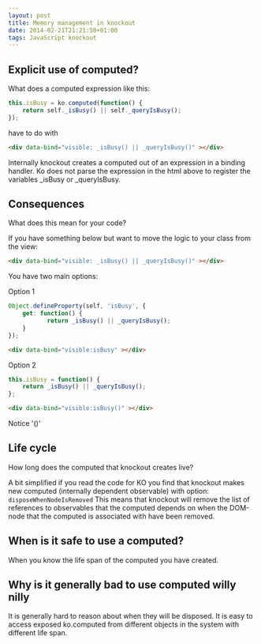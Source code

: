 ```yaml
---
layout: post
title: Memory management in knockout
date: 2014-02-21T21:21:50+01:00
tags: JavaScript knockout
---
```


## Explicit use of computed?

What does a computed expression like this:

~~~ JavaScript
this.isBusy = ko.computed(function() {
    return self._isBusy() || self._queryIsBusy();
});
~~~

have to do with

~~~ html
<div data-bind="visible: _isBusy() || _queryIsBusy()" ></div>
~~~

Internally knockout creates a computed out of an expression in a binding handler. Ko does not parse the expression in the html above to register the variables _isBusy or _queryIsBusy.

## Consequences

What does this mean for your code?

If you have something below but want to move the logic to your class from the view:

~~~ html
<div data-bind="visible: _isBusy() || _queryIsBusy()" ></div>
~~~

You have two main options:

Option 1

~~~ JavaScript
Object.defineProperty(self, 'isBusy', {
    get: function() {
           return _isBusy() || _queryIsBusy();
    }
});
~~~

~~~ html
<div data-bind="visible:isBusy" ></div>
~~~

Option 2

~~~ JavaScript
this.isBusy = function() {
    return _isBusy() || _queryIsBusy();
};
~~~

~~~ html
<div data-bind="visible:isBusy()" ></div>
~~~

Notice '()'

## Life cycle

How long does the computed that knockout creates live?

A bit simplified if you read the code for KO you find that knockout makes new computed (internally dependent observable) with option:
```disposeWhenNodeIsRemoved```
This means that knockout will remove the list of references to observables that the computed depends on when the DOM-node that the computed is associated with have been removed.

## When is it safe to use a computed?

When you know the life span of the computed you have created.

## Why is it generally bad to use computed willy nilly

It is generally hard to reason about when they will be disposed. It is easy to access exposed ko.computed from different objects in the system with different life span.
